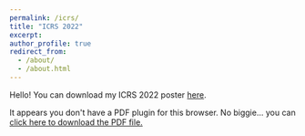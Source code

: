 ```yaml
---
permalink: /icrs/
title: "ICRS 2022"
excerpt: 
author_profile: true
redirect_from: 
  - /about/
  - /about.html
---
```

Hello! You can download my ICRS 2022 poster [here](https://github.com/anasamperiz/anasamperiz.github.io/blob/master/files/pdf/poster_last_300dpi.pdf). 

<object data="https://github.com/anasamperiz/anasamperiz.github.io/blob/master/images/research/poster_last_300dpi.pdf" type="application/pdf" width="100%" height="800px">
 <p>It appears you don't have a PDF plugin for this browser.
 No biggie... you can <a href="https://github.com/anasamperiz/anasamperiz.github.io/blob/master/images/research/poster_last_300dpi.pdf">click here to
  download the PDF file.</a></p>
</object>
